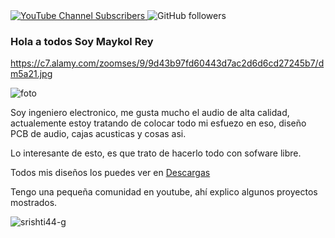 <a href="https://www.youtube.com/channel/UCuCl93NjLSbGbJEF4IzGWRg?sub_confirmation=1">
  <img alt="YouTube Channel Subscribers" src="https://img.shields.io/youtube/channel/subscribers/UCuCl93NjLSbGbJEF4IzGWRg?style=flat-square">
</a>

<img alt="GitHub followers" src="https://img.shields.io/github/followers/picli3">

### Hola a todos Soy Maykol Rey

https://c7.alamy.com/zoomses/9/9d43b97fd60443d7ac2d6d6cd27245b7/dm5a21.jpg

![foto](https://c7.alamy.com/zoomses/9/9d43b97fd60443d7ac2d6d6cd27245b7/dm5a21.jpg)

Soy ingeniero electronico, me gusta mucho el audio de alta calidad, actualemente estoy tratando de colocar todo mi esfuezo en eso, diseño PCB de audio, cajas acusticas y cosas asi.

Lo interesante de esto, es que trato de hacerlo todo con sofware libre.

Todos mis diseños los puedes ver en 
<a href="https://maykolrey.com/descargas">Descargas </a>

Tengo una pequeña comunidad en youtube, ahí explico algunos proyectos mostrados.

<p><img align="left" src="https://github-readme-stats.vercel.app/api/top-langs?username=picli3&show_icons=true&locale=en&layout=compact" alt="srishti44-g" /></p>

<!--
**picli3/picli3** is a ✨ _special_ ✨ repository because its `README.md` (this file) appears on your GitHub profile.

Here are some ideas to get you started:

- 🔭 I’m currently working on ...
- 🌱 I’m currently learning ...
- 👯 I’m looking to collaborate on ...
- 🤔 I’m looking for help with ...
- 💬 Ask me about ...
- 📫 How to reach me: ...
- 😄 Pronouns: ...
- ⚡ Fun fact: ...
-->

